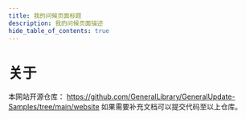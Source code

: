 ```yaml
---
title: 我的问候页面标题
description: 我的问候页面描述
hide_table_of_contents: true
---
```


# 关于

本网站开源仓库： https://github.com/GeneralLibrary/GeneralUpdate-Samples/tree/main/website
如果需要补充文档可以提交代码至以上仓库。